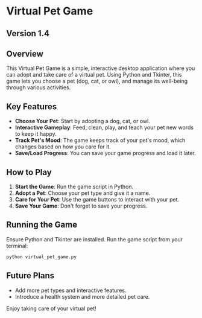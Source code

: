 # Virtual Pet Game

## Version 1.4

## Overview

This Virtual Pet Game is a simple, interactive desktop application where you can adopt and take care of a virtual pet. Using Python and Tkinter, this game lets you choose a pet (dog, cat, or owl), and manage its well-being through various activities.

## Key Features

- **Choose Your Pet**: Start by adopting a dog, cat, or owl.
- **Interactive Gameplay**: Feed, clean, play, and teach your pet new words to keep it happy.
- **Track Pet's Mood**: The game keeps track of your pet's mood, which changes based on how you care for it.
- **Save/Load Progress**: You can save your game progress and load it later.

## How to Play

1. **Start the Game**: Run the game script in Python.
2. **Adopt a Pet**: Choose your pet type and give it a name.
3. **Care for Your Pet**: Use the game buttons to interact with your pet.
4. **Save Your Game**: Don't forget to save your progress.

## Running the Game

Ensure Python and Tkinter are installed. Run the game script from your terminal:

```bash
python virtual_pet_game.py
```

## Future Plans

- Add more pet types and interactive features.
- Introduce a health system and more detailed pet care.

Enjoy taking care of your virtual pet!